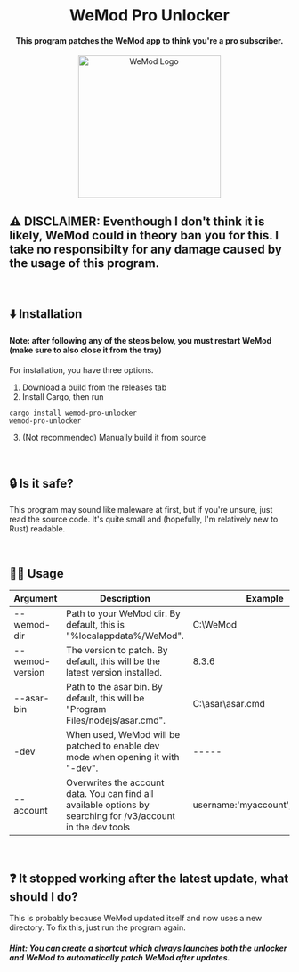 <div align="center">
  <h1>WeMod Pro Unlocker</h1>
  <h4>This program patches the WeMod app to think you're a pro subscriber.</h4>
  <img width="256" src="https://user-images.githubusercontent.com/110846042/199363901-4b212629-895c-47a5-a059-4df198b64565.png" alt="WeMod Logo">
</div>

## ⚠️ DISCLAIMER: Eventhough I don't think it is likely, WeMod could in theory ban you for this. I take no responsibilty for any damage caused by the usage of this program.

<br/>

## ⬇️ Installation
#### Note: after following any of the steps below, you must restart WeMod (make sure to also close it from the tray)
For installation, you have three options.
1. Download a build from the releases tab
2. Install Cargo, then run
```
cargo install wemod-pro-unlocker
wemod-pro-unlocker
```
3. (Not recommended) Manually build it from source

<br/>

## 🔒 Is it safe?
This program may sound like maleware at first, but if you're unsure, just read the source code. It's quite small and (hopefully, I'm relatively new to Rust) readable.

<br/>

## 🏃‍♂️ Usage
| Argument                  	| Description                                                                                                 	| Example
|---------------------------	|-------------------------------------------------------------------------------------------------------------	|----------------------------------
| --wemod-dir <dir>         	| Path to your WeMod dir. By default, this is "%localappdata%/WeMod".                                         	| C:\WeMod
| --wemod-version <version> 	| The version to patch. By default, this will be the latest version installed. 	                                | 8.3.6
| --asar-bin <bin>          	| Path to the asar bin. By default, this will be "Program Files/nodejs/asar.cmd".                             	| C:\asar\asar.cmd
| -dev                      	| When used, WeMod will be patched to enable dev mode when opening it with "-dev".                             	| -----
| --account <json>            | Overwrites the account data. You can find all available options by searching for /v3/account in the dev tools | username:'myaccount',email:'test'

<br/>

## ❓ It stopped working after the latest update, what should I do?
This is probably because WeMod updated itself and now uses a new directory. To fix this, just run the program again.

##### Hint: You can create a shortcut which always launches both the unlocker and WeMod to automatically patch WeMod after updates.
